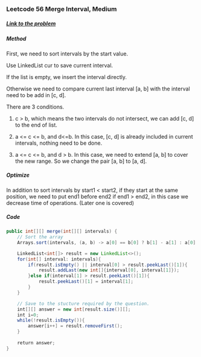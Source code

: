 ### Leetcode 56 Merge Interval, Medium

##### [Link to the problem](https://leetcode.com/problems/merge-intervals)

##### Method

First, we need to sort intervals by the start value.

Use LinkedList cur to save current interval.

If the list is empty, we insert the interval directly.

Otherwise we need to compare current last interval [a, b] with the interval need to be add in [c, d].

There are 3 conditions.

1. c > b, which means the two intervals do not intersect, we can add [c, d] to the end of list.

2. a <= c <= b, and d<=b. In this case, [c, d] is already included in current intervals, nothing need to be done.

3. a <= c <= b, and d > b. In this case, we need to extend [a, b] to cover the new range. So we change the pair [a, b] to [a, d].

##### Optimize

In addition to sort intervals by start1 < start2, if they start at the same position, we need to put end1 before end2 if end1 > end2, in this case we decrease time of operations. (Later one is covered)

##### Code

```java
public int[][] merge(int[][] intervals) {
    // Sort the array
    Arrays.sort(intervals, (a, b) -> a[0] == b[0] ? b[1] - a[1] : a[0] - b[0]);

    LinkedList<int[]> result = new LinkedList<>();
    for(int[] interval: intervals){
        if(result.isEmpty() || interval[0] > result.peekLast()[1]){
            result.addLast(new int[]{interval[0], interval[1]});
        }else if(interval[1] > result.peekLast()[1]){
            result.peekLast()[1] = interval[1];
        }
    }

    // Save to the stucture required by the question.
    int[][] answer = new int[result.size()][];
    int i=0;
    while(!result.isEmpty()){
        answer[i++] = result.removeFirst();
    }
    
    return answer;
}
```
